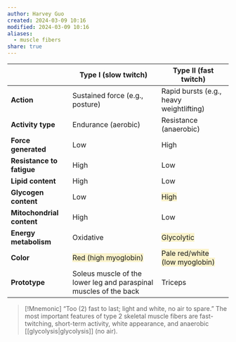 ```yaml
---
author: Harvey Guo
created: 2024-03-09 10:16
modified: 2024-03-09 10:16
aliases:
  - muscle fibers
share: true
---
```

|                           | Type I (slow twitch)                                                        | Type II (fast twitch)                                                                 |
| ------------------------- | --------------------------------------------------------------------------- | ------------------------------------------------------------------------------------- |
| **Action**                | Sustained force (e.g., posture)                                             | Rapid bursts (e.g., heavy weightlifting)                                              |
| **Activity type**         | Endurance (aerobic)                                                         | Resistance (anaerobic)                                                                |
| **Force generated**       | Low                                                                         | High                                                                                  |
| **Resistance to fatigue** | High                                                                        | Low                                                                                   |
| **Lipid content**         | High                                                                        | Low                                                                                   |
| **Glycogen content**      | Low                                                                         | <span style="background:rgba(240, 200, 0, 0.2)">High</span>                           |
| **Mitochondrial content** | High                                                                        | Low                                                                                   |
| **Energy metabolism**     | Oxidative                                                                   | <span style="background:rgba(240, 200, 0, 0.2)">Glycolytic</span>                     |
| **Color**                 | <span style="background:rgba(240, 200, 0, 0.2)">Red (high myoglobin)</span> | <span style="background:rgba(240, 200, 0, 0.2)">Pale red/white (low myoglobin)</span> |
| **Prototype**             | Soleus muscle of the lower leg and paraspinal muscles of the back           | Triceps                                                                               |


>[!Mnemonic] 
>“Too (2) fast to last; light and white, no air to spare.” The most important features of type 2 skeletal muscle fibers are fast-twitching, short-term activity, white appearance, and anaerobic [[glycolysis|glycolysis]] (no air).